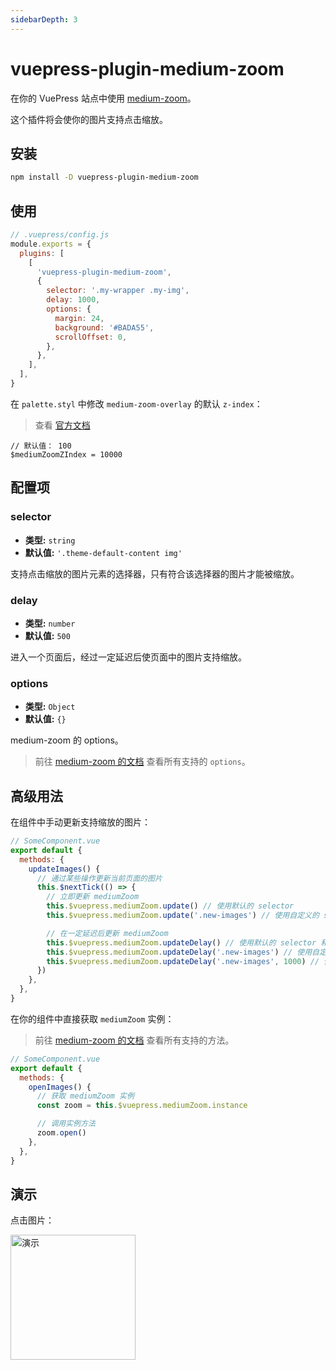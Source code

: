 ```yaml
---
sidebarDepth: 3
---
```


# vuepress-plugin-medium-zoom <GitHubLink repo="vuepress/vuepress-community"/>

在你的 VuePress 站点中使用 [medium-zoom](https://github.com/francoischalifour/medium-zoom)。

这个插件将会使你的图片支持点击缩放。

## 安装

```sh
npm install -D vuepress-plugin-medium-zoom
```

## 使用

```js
// .vuepress/config.js
module.exports = {
  plugins: [
    [
      'vuepress-plugin-medium-zoom',
      {
        selector: '.my-wrapper .my-img',
        delay: 1000,
        options: {
          margin: 24,
          background: '#BADA55',
          scrollOffset: 0,
        },
      },
    ],
  ],
}
```

在 `palette.styl` 中修改 `medium-zoom-overlay` 的默认 `z-index`：

> 查看 [官方文档](https://vuepress.vuejs.org/zh/config/#palette-styl)

```stylus
// 默认值： 100
$mediumZoomZIndex = 10000
```

## 配置项

### selector

- **类型:** `string`
- **默认值:** `'.theme-default-content img'`

支持点击缩放的图片元素的选择器，只有符合该选择器的图片才能被缩放。

### delay

- **类型:** `number`
- **默认值:** `500`

进入一个页面后，经过一定延迟后使页面中的图片支持缩放。

### options

- **类型:** `Object`
- **默认值:** `{}`

medium-zoom 的 options。

> 前往 [medium-zoom 的文档](https://github.com/francoischalifour/medium-zoom#options) 查看所有支持的 `options`。

## 高级用法

在组件中手动更新支持缩放的图片：

```js
// SomeComponent.vue
export default {
  methods: {
    updateImages() {
      // 通过某些操作更新当前页面的图片
      this.$nextTick(() => {
        // 立即更新 mediumZoom
        this.$vuepress.mediumZoom.update() // 使用默认的 selector
        this.$vuepress.mediumZoom.update('.new-images') // 使用自定义的 selector

        // 在一定延迟后更新 mediumZoom
        this.$vuepress.mediumZoom.updateDelay() // 使用默认的 selector 和 delay
        this.$vuepress.mediumZoom.updateDelay('.new-images') // 使用自定义的 selector 和默认的 delay
        this.$vuepress.mediumZoom.updateDelay('.new-images', 1000) // 使用自定义的 selector 和 delay
      })
    },
  },
}
```

在你的组件中直接获取 `mediumZoom` 实例：

> 前往 [medium-zoom 的文档](https://github.com/francoischalifour/medium-zoom#methods) 查看所有支持的方法。

```js
// SomeComponent.vue
export default {
  methods: {
    openImages() {
      // 获取 mediumZoom 实例
      const zoom = this.$vuepress.mediumZoom.instance

      // 调用实例方法
      zoom.open()
    },
  },
}
```

## 演示

点击图片：

<img src="/logo/600x600.png" alt="演示" width="200"/>
